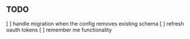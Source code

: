## TODO
[ ] handle migration when the config removes existing schema
[ ] refresh oauth tokens
[ ] remember me functionality